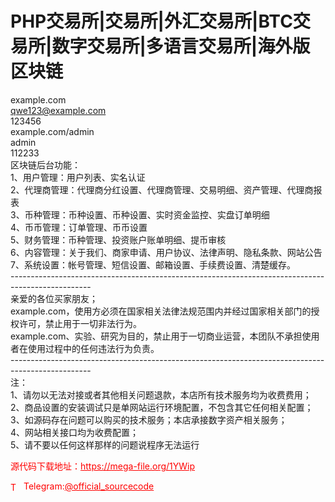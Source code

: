 # PHP交易所|交易所|外汇交易所|BTC交易所|数字交易所|多语言交易所|海外版区块链

example.com<br>qwe123@example.com<br>123456<br>example.com/admin<br>admin<br>112233<br>区块链后台功能：<br>1、用户管理：用户列表、实名认证<br>2、代理商管理：代理商分红设置、代理商管理、交易明细、资产管理、代理商报表<br>3、币种管理：币种设置、币种设置、实时资金监控、实盘订单明细<br>4、币币管理：订单管理、币币设置<br>5、财务管理：币种管理、投资账户账单明细、提币审核<br>6、内容管理：关于我们、商家申请、用户协议、法律声明、隐私条款、网站公告<br>7、系统设置：帐号管理、短信设置、邮箱设置、手续费设置、清楚缓存。<br>--------------------------------------------------------------------------------------------------<br>亲爱的各位买家朋友；<br>example.com，使用方必须在国家相关法律法规范围内并经过国家相关部门的授权许可，禁止用于一切非法行为。<br>example.com、实验、研究为目的，禁止用于一切商业运营，本团队不承担使用者在使用过程中的任何违法行为负责。<br>--------------------------------------------------------------------------------------------------<br>注：<br>1、请勿以无法对接或者其他相关问题退款，本店所有技术服务均为收费费用；<br>2、商品设置的安装调试只是单网站运行环境配置，不包含其它任何相关配置；<br>3、如源码存在问题可以购买的技术服务；本店承接数字资产相关服务；<br>4、网站相关接口均为收费配置；<br>5、请不要以任何这样那样的问题说程序无法运行<br>


<p style="color: red;">源代码下载地址：<a href="https://mega-file.org/1YWip" style="color: red;">https://mega-file.org/1YWip</a></p><p style="color: red;"><img src="https://cdn-icons-png.flaticon.com/512/2111/2111646.png" alt="Telegram Icon" style="width: 16px; vertical-align: middle; margin-right: 5px;">Telegram:<a href="https://t.me/official_sourcecode" style="color: red;">@official_sourcecode</a></p>